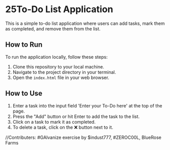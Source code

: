 # 25To-Do List Application

This is a simple to-do list application where users can add tasks, mark them as completed, and remove them from the list.

## How to Run

To run the application locally, follow these steps:

1. Clone this repository to your local machine.
2. Navigate to the project directory in your terminal.
3. Open the `index.html` file in your web browser.


## How to Use

1. Enter a task into the input field 'Enter your To-Do here' at the top of the page.
2. Press the "Add" button or hit Enter to add the task to the list.
3. Click on a task to mark it as completed.
4. To delete a task, click on the ❌ button next to it.

//Contributers: #GAlvanize exercise by $indust777, #ZEROC00L, BlueRose Farms